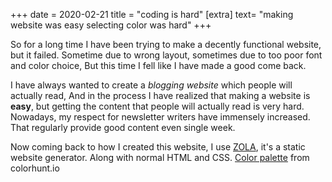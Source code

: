 +++
date = 2020-02-21
title = "coding is hard"
[extra]
text= "making website was easy selecting color was hard"
+++

So for a long time I have been trying to make a decently functional website, but it failed. Sometime due to wrong layout, sometimes due to too poor font and color choice, But this time I fell like I have made a good come back.

I have always wanted to create a *blogging website* which people will actually read, And in the process I have realized that making a website is **easy**, but getting the content that people will actually read is very hard. Nowadays, my respect for newsletter writers have immensely increased. That regularly provide good content even single week.

Now coming back to how I created this website, I use [ZOLA](https://www.getzola.org/documentation/getting-started/overview/), it's a static website generator. Along with normal HTML and CSS. [Color palette](https://colorhunt.co/palette/2c061f374045d89216e1d89f) from colorhunt.io

